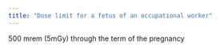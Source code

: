 ```yaml
---
title: "Dose limit for a fetus of an occupational worker"
---
```

500 mrem (5mGy) through the term of the pregnancy

